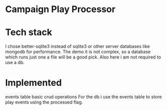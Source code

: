 # Campaign Play Processor

# Tech stack
  I chose better-sqlite3 instead of sqlite3 or other server databases like mongodb
  for performance. The demo it is not complex, so a database which runs just one a file
  will be a good pick.
  Also here i am not required to use a db.


# Implemented
   events table
   basic crud operations
   For the db i use the events table to store play events using the processed flag. 